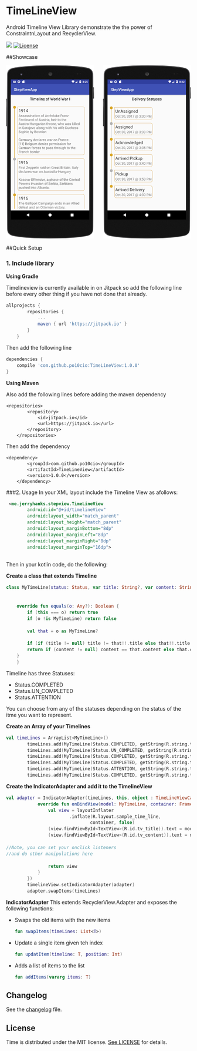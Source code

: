 # TimeLineView 
Android Timeline View Library demonstrate the the power of ConstraintnLayout and RecyclerView.



[![](https://jitpack.io/v/po10cio/TimeLineView.svg)](https://jitpack.io/#po10cio/TimeLineView)
[![License](https://img.shields.io/badge/License-MIT-blue.svg)](https://github.com/po10cio/TimeLineView/blob/master/LICENSE.md) 
 

##Showcase


<img src="sc/sc1.png" alt="ExampleMain" width="240">&nbsp;&nbsp;&nbsp;&nbsp;&nbsp;
<img src="sc/sc2.png" alt="ExampleMain" width="240">


##Quick Setup
### 1. Include library

**Using Gradle**

Timelineview is currently available in on Jitpack so add the following line before every other thing if you have not done that already.

```gradle
allprojects {
		repositories {
			...
			maven { url 'https://jitpack.io' }
		}
	}
```
	
Then add the following line 

``` gradle
dependencies {
    compile 'com.github.po10cio:TimeLineView:1.0.0'
}
```

**Using Maven**

Also add the following lines before adding the maven dependency

```maven
<repositories>
		<repository>
		    <id>jitpack.io</id>
		    <url>https://jitpack.io</url>
		</repository>
	</repositories>
```
Then add the dependency

``` maven
<dependency>
	    <groupId>com.github.po10cio</groupId>
	    <artifactId>TimeLineView</artifactId>
	    <version>1.0.0</version>
	</dependency>
```

###2. Usage
In your XML layout include the Timeline View as afollows:

```xml
 <me.jerryhanks.stepview.TimeLineView
        android:id="@+id/timelineView"
        android:layout_width="match_parent"
        android:layout_height="match_parent"
        android:layout_marginBottom="8dp"
        android:layout_marginLeft="8dp"
        android:layout_marginRight="8dp"
        android:layout_marginTop="16dp">
        
```
Then in your kotlin code, do the following:
 
 **Create a class that extends Timeline**
 
```kotlin
class MyTimeLine(status: Status, var title: String?, var content: String?) : TimeLine(status) {


    override fun equals(o: Any?): Boolean {
        if (this === o) return true
        if (o !is MyTimeLine) return false

        val that = o as MyTimeLine?

        if (if (title != null) title != that!!.title else that!!.title != null) return false
        return if (content != null) content == that.content else that.content == null
    }
    }

```
  
  
Timeline has three Statuses:

- Status.COMPLETED
- Status.UN_COMPLETED
- Status.ATTENTION

You can choose from any of the  statuses depending on the status of the itme you want to represent.

**Create an Array of your Timelines**

```kotlin
val timeLines = ArrayList<MyTimeLine>()
        timeLines.add(MyTimeLine(Status.COMPLETED, getString(R.string.title_1), getString(R.string.content_1)))
        timeLines.add(MyTimeLine(Status.UN_COMPLETED, getString(R.string.title_2), getString(R.string.content_2)))
        timeLines.add(MyTimeLine(Status.COMPLETED, getString(R.string.title_3), getString(R.string.content_3)))
        timeLines.add(MyTimeLine(Status.COMPLETED, getString(R.string.title_4), getString(R.string.content_4)))
        timeLines.add(MyTimeLine(Status.ATTENTION, getString(R.string.title_5), getString(R.string.content_5)))
        timeLines.add(MyTimeLine(Status.COMPLETED, getString(R.string.title_6), getString(R.string.content_6)))

```

**Create the IndicatorAdapter and add it to the TimelineView**

```kotlin
val adapter = IndicatorAdapter(timeLines, this, object : TimeLineViewCallback<MyTimeLine> {
            override fun onBindView(model: MyTimeLine, container: FrameLayout, position: Int): View {
                val view = layoutInflater
                        .inflate(R.layout.sample_time_line,
                                container, false)
                (view.findViewById<TextView>(R.id.tv_title)).text = model.title
                (view.findViewById<TextView>(R.id.tv_content)).text = model.content

//Note, you can set your onclick listeners
//and do other manipulations here

                return view
            }
        })
        timelineView.setIndicatorAdapter(adapter)
        adapter.swapItems(timeLines)

```
**IndicatorAdapter**
This extends RecyclerView.Adapter and exposes the following functions:

- Swaps the old items with the new items

	```kotlin
	fun swapItems(timeLines: List<T>)
	```
- Update a single item given teh index

	```kotlin
	fun updatItem(timeline: T, position: Int) 
	```
- Adds a list of items to the list
	
	```kotlin
	fun addItems(vararg items: T)
	```
	
	
## Changelog

See the [changelog](/CHANGELOG.md) file.


## License

Time is distributed under the MIT license. [See LICENSE](https://github.com/po10cio/TimeLineView/blob/master/LICENSE.md) for details.